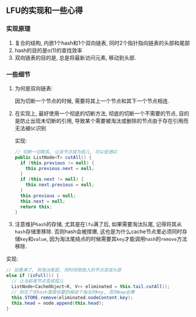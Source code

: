 ## LFU的实现和一些心得
### 实现原理
1. 复合的结构, 内嵌1个hash和1个双向链表, 同时2个指针指向链表的头部和尾部
2. hash的目的是o(1)的查找效率
3. 双向链表的目的是, 总是将最新访问元素, 移动到头部.

### 一些细节

1. 为何是双向链表:

   因为切断一个节点的时候, 需要将其上一个节点和其下一个节点相连.

2. 在实现上, 最好使用一个彻底的切断方法, 彻底的切断一个不需要的节点, 目的是防止出现未切断的引用, 导致某个需要被淘汰或删除的节点由于存在引用而无法被`GC`识别

   实现:

   ```java
   // 切断一切联系, 让该节点成为孤儿, 可以促进GC
   public ListNode<T> cutAll() {
     if (this.previous != null) {
       this.previous.next = null;
     }
     if (this.next != null) {
       this.next.previous = null;
     }
     this.previous = null;
     this.next = null;
     return this;
   }
   ```

3. 注意维护`hash`的存储, 尤其是在`lfu`满了后, 如果需要淘汰队尾, 记得将其从`hash`存储里移除. 否则hash会被撑爆, 这也是为什么cache节点里必须同时存储`key`和`value`, 因为淘汰尾结点的时候需要其`key`才能调用`hash`的`remove`方法移除.

  实现:

  ```java
  // 如果满了, 则淘汰尾部, 同时将刚放入的节点变成头部
  else if (isFull()) {
    // 让当前尾节点变成孤儿
    ListNode<CacheObject<K, V>> eliminated = this.tail.cutAll();
    // 别忘了在hash里面也要扔掉这个淘汰的key, 否则map会爆
    this.STORE.remove(eliminated.nodeContent.key);
    this.head = node.append(this.head);
  }
  ```
